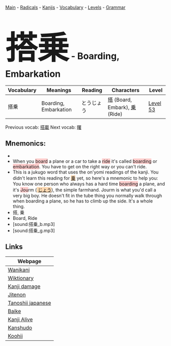 <style> bigfont {font-size: 100px}</style>
[Main](../README.md) -
[Radicals](../radicals.md) -
[Kanjis](../kanjis.md) -
[Vocabulary](../vocabulary.md) -
[Levels](../levels.md) -
[Grammar](../grammar.md)
# <bigfont> 搭乗</bigfont> - Boarding, Embarkation 

| Vocabulary | Meanings | Reading | Characters | Level |
| --- | --- | --- | --- | --- |
| 搭乗 | Boarding, Embarkation | とうじょう |  [搭](../kanjis/搭.md) (Board, Embark), [乗](../kanjis/乗.md) (Ride) | [Level 53](../levels/wk_level53.md) |

Previous vocab: [搭載](搭載.md) Next vocab: [曙](曙.md) 

## Mnemonics:

* 
* When you <span style="background-color:#ffcccb"> board</span> a plane or a car to take a <span style="background-color:#ffcccb"> ride</span> it's called <span style="background-color:#ffcccb"> boarding</span> or <span style="background-color:#ffcccb"> embarkation</span>. You have to get on the right way or you can't ride.
* This is a jukugo word that uses the on'yomi readings of the kanji. You didn't learn this reading for <span style="background-color:#fed8b1"> [乗](https://jisho.org/search/乗)</span> yet, so here's a mnemonic to help you:<br />You know one person who always has a hard time <span style="background-color:#ffcccb"> boarding</span> a plane, and it's <span style="background-color:#ffcccb"> Jou</span>rm (<span style="background-color:#fed8b1"> [じょう](https://jisho.org/search/じょう)</span>), the simple farmhand. Jourm is what you'd call a very big boy. He doesn't fit in the tube thing you normally walk through when boarding a plane, so he has to climb up the side. It's a whole thing.
* 搭, 乗
* Board, Ride
* [sound:搭乗_b.mp3]
* [sound:搭乗_g.mp3]


## Links 

| Webpage |
| --- |
| [Wanikani          ](https://www.wanikani.com/kanji/搭乗) |
| [Wiktionary        ](https://en.wiktionary.org/wiki/搭乗) |
| [Kanji damage      ](http://www.kanjidamage.com/kanji/search?utf8=✓&q=搭乗) |
| [Jitenon           ](https://jitenon.com/kanji/搭乗) |
| [Tanoshii japanese ](https://www.tanoshiijapanese.com/dictionary/kanji.cfm?k=搭乗) |
| [Baike             ](https://baike.baidu.com/item/搭乗) |
| [Kanji Alive       ](https://app.kanjialive.com/搭乗) |
| [Kanshudo          ](https://www.kanshudo.com/searchmn?q=搭乗) |
| [Koohii            ](https://kanji.koohii.com/study/kanji/搭乗) |
